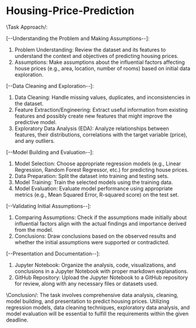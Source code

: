 # Housing-Price-Prediction
\Task Approach/:

[--Understanding the Problem and Making Assumptions--]:

1) Problem Understanding: Review the dataset and its features to understand the context and objectives of predicting housing prices.
2) Assumptions: Make assumptions about the influential factors affecting house prices (e.g., area, location, number of rooms) based on initial data exploration.

[--Data Cleaning and Exploration--]:

1) Data Cleaning: Handle missing values, duplicates, and inconsistencies in the dataset.
2) Feature Extraction/Engineering: Extract useful information from existing features and possibly create new features that might improve the predictive model.
3) Exploratory Data Analysis (EDA): Analyze relationships between features, their distributions, correlations with the target variable (price), and any outliers.

[--Model Building and Evaluation--]:

1) Model Selection: Choose appropriate regression models (e.g., Linear Regression, Random Forest Regressor, etc.) for predicting house prices.
2) Data Preparation: Split the dataset into training and testing sets.
3) Model Training: Train the selected models using the training data.
4) Model Evaluation: Evaluate model performance using appropriate metrics (e.g., Mean Squared Error, R-squared score) on the test set.

[--Validating Initial Assumptions--]:

1) Comparing Assumptions: Check if the assumptions made initially about influential factors align with the actual findings and importance derived from the model.
2) Conclusions: Draw conclusions based on the observed results and whether the initial assumptions were supported or contradicted.

[--Presentation and Documentation--]:

1) Jupyter Notebook: Organize the analysis, code, visualizations, and conclusions in a Jupyter Notebook with proper markdown explanations.
2) GitHub Repository: Upload the Jupyter Notebook to a GitHub repository for review, along with any necessary files or datasets used.

\Conclusion/:
The task involves comprehensive data analysis, cleaning, model building, and presentation to predict housing prices. Utilizing regression models, data cleaning techniques, exploratory data analysis, and model evaluation will be essential to fulfill the requirements within the given deadline.
